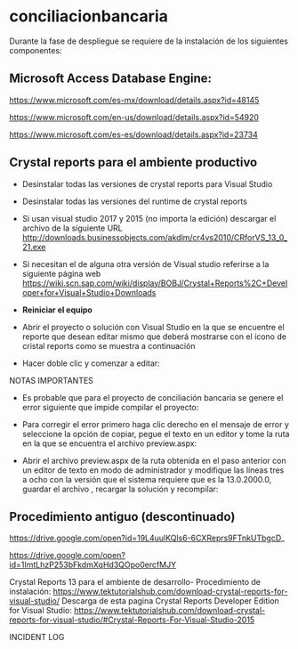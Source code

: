 # conciliacionbancaria
Durante la fase de despliegue se requiere de la instalación de los siguientes componentes:

## Microsoft Access Database Engine:

https://www.microsoft.com/es-mx/download/details.aspx?id=48145

https://www.microsoft.com/en-us/download/details.aspx?id=54920

https://www.microsoft.com/es-es/download/details.aspx?id=23734

## Crystal reports para el ambiente productivo


- Desinstalar todas las versiones de crystal reports para Visual Studio
- Desinstalar todas las versiones del runtime de crystal reports 
- Si usan visual studio 2017 y 2015 (no importa la edición) descargar el archivo de la siguiente URL
http://downloads.businessobjects.com/akdlm/cr4vs2010/CRforVS_13_0_21.exe

- Si necesitan el de alguna otra versión de Visual studio referirse a la siguiente página web
https://wiki.scn.sap.com/wiki/display/BOBJ/Crystal+Reports%2C+Developer+for+Visual+Studio+Downloads

- **Reiniciar el equipo**
- Abrir el proyecto o solución con Visual Studio en la que se encuentre el reporte que desean editar mismo que deberá mostrarse con el ícono de cristal reports como se muestra a continuación
 
- Hacer doble clic y comenzar a editar:
 

NOTAS IMPORTANTES
- Es probable que para el proyecto de conciliación bancaria se genere el error siguiente que impide compilar el proyecto:

 


- Para corregir el error primero haga clic derecho en el mensaje de error y seleccione la opción de copiar, pegue el texto en un editor y tome la ruta en la que se encuentra el archivo preview.aspx:
 

- Abrir el archivo preview.aspx de la ruta obtenida en el paso anterior con un editor de texto en modo de administrador y modifique las líneas tres a ocho con la versión que el sistema requiere que es la 13.0.2000.0, guardar el archivo , recargar la solución y recompilar:
 


## Procedimiento antiguo (descontinuado)

https://drive.google.com/open?id=19L4uulKQls6-6CXReprs9FTnkUTbgcD_

https://drive.google.com/open?id=1ImtLhzP253bFkdmXqHd3QOpo0ercfMJY


Crystal Reports 13 para el ambiente de desarrollo-
Procedimiento de instalación:
https://www.tektutorialshub.com/download-crystal-reports-for-visual-studio/
Descarga de esta pagina Crystal Reports Developer Edition for Visual Studio:
https://www.tektutorialshub.com/download-crystal-reports-for-visual-studio/#Crystal-Reports-For-Visual-Studio-2015


INCIDENT LOG

